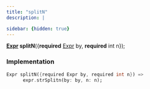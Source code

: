 ```yaml
---
title: "splitN"
description: |

sidebar: {hidden: true}
---
```

<span class="dart-code"><strong>[Expr] splitN</strong>({<span class="nobr"><strong>required</strong> [Expr] by</span>, <span class="nobr"><strong>required</strong> int n</span>});</span>


### Implementation
```dart
Expr splitN({required Expr by, required int n}) =>
      expr.strSplitn(by: by, n: n);
```

[Expr]: /reference/classes/expr/